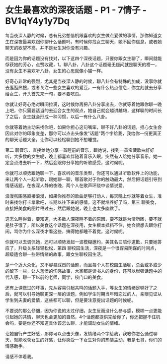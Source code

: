 # 女生最喜欢的深夜话题 - P1 - 7情子 - BV1qY4y1y7Dq

每当夜深人静的时候，总有兄弟想借机跟喜欢的女生做点爱做的事情，那你知道女生在深夜最喜欢跟你聊什么话题吗，有时候你找女生聊天，她不回你信息，或者她聊天的欲望不高，并不是女生对你没有兴趣。

而是因为你的话题没有找对，以下这四个深夜话题，只要你跟女生聊了，瞬间就能俘获她的芳心，点赞收藏，1。聊八卦，八卦这个话题毫无疑问就是聊天的榜一，没有女生不喜欢听八卦，女生的心思就像小猫一样。

好奇心非常的强烈，尤其是当夜深人静的时候，聊八卦会有特殊的加成，没事你就去逛逛热搜，或者关注一些女生喜欢的爱豆，一有什么热点信息，你立刻就去分享给女生，开头首先来一句，要不要吃瓜。

你就让好奇心绝对瞬间拉满，这时候你再把八卦分享出去，你就等着她跟你聊一晚上吧，你只需要适当的去迎合女生的观点，她自己就会越讲越嗨，这样聊的时间长了之后，女生就会形成一种习惯，以后一有什么八卦。

你就等着她主动来找你吧，如果你担心这句嘴笨，聊不好八卦的话题，担心女生会因此对你的印象变差，那你可以点击头像发"话题"两个字给我，我给你一份更真正的聊天话题大全，让你可以轻松聊到她不想睡觉。

第二 聊音乐，直接给她分享一首睡前的音乐，跟她说，找到一首宝藏歌曲好好听，大多数的女生呢，晚上都喜欢伴随着音乐入眠，突然有人给她分享音乐，她一定会点进去听一下，然后会跟你分享她的听歌感受，这时候呢。

你就可以顺势跟她聊一下，喜欢听的音乐类型，你还可以通过听歌软件上的功能，来让两个人一起听歌，跟她聊一聊，哪首歌对于你的触动最大，然后把话题引导到情感话题，在夜深人静的夜晚，两个人在歌声环绕中谈情说爱。

浪漫氛围感直接浪漫，如果你推荐的歌曲足够打动人，每天晚上你就等着女生，准时来找你打卡拿歌吧，长期以往下来的感情，这不就培养好了吗，第三 聊美食，直接把美食的图片甩过去，然后跟她说，晚上也太多幽默了。

这怎么睡得着，要知道，大多数人深夜睡不着的原因，要不就是为情所困，要不就是肚子饿了，所以美食这个话题在深夜用，女生根本抵挡不住，她会很想去跟你打闹，骂你为什么深夜才看这些，搞得她都睡不着觉，这时候呢。

你就可以去调侃她，还可以顺势发起一波模糊邀约，美其名曰陪你道歉，只要她答应了，升级关系轻轻松松，第四 聊校园生活，深夜是一个很容易阴谋的时间点，超级适合聊一些带情绪的故事，跟女生聊校园生活。

是一个近大众化，又不容易踩烈的话题，而且每个人在校园生活呢，总会或多或少的留下一些，让人羞愤的伤感故事，大家都是读书人的身份，还可以增强话题中的代入感，聊一下以前的老师，同学，校门口的美食。

还有上课做过的坏事，先从容易引起共鸣的话题入手，等女生的情绪足够好了之后，就可以引导她聊更深一层的话题，例如学生时期当年暗恋过的人，亲眼见证从学生到夫妻的爱情，这些都可以聊，但是要注意提出话题的时候呢。

不要说的那么仔细，因为你说的太过仔细，女生反而没什么参与感，模糊一点更能引起她的共情，聊天也会更加的自然，4个话题都提供完给你了，你还把握不住机会吗，要是你还不知道具体该怎么聊，才能调动女生的情绪。

让她自行产生好感，那你可以点击头像，发情绪两个字给我，我教你怎么通过聊天，就能收获女生的好感，让你感受一下女生对你的热情主动，我是七哥，你们的情感助手。

请感不体着我。